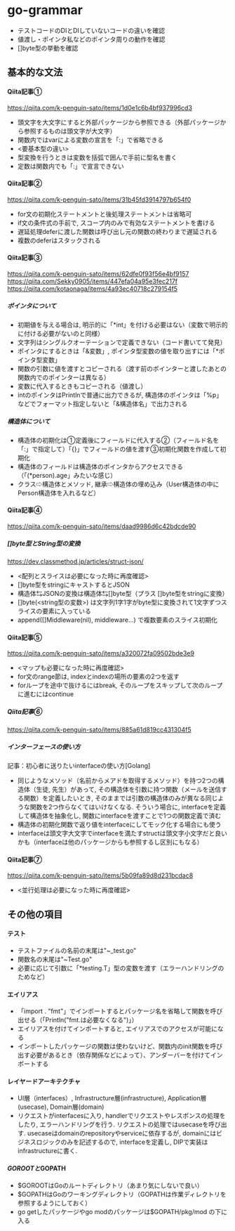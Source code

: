 # go-grammar

- テストコードのDIとDIしていないコードの違いを確認
- 値渡し・ポインタ私などのポインタ周りの動作を確認
- []byte型の挙動を確認

## 基本的な文法

#### Qiita記事①
https://qiita.com/k-penguin-sato/items/1d0e1c6b4bf937996cd3

- 頭文字を大文字にすると外部パッケージから参照できる（外部パッケージから参照するものは頭文字が大文字）
- 関数内ではvarによる変数の宣言を「:」で省略できる
- <要基本型の違い>
- 型変換を行うときは変数を括弧で囲んで手前に型名を書く
- 定数は関数内でも「:」で宣言できない

#### Qiita記事②
https://qiita.com/k-penguin-sato/items/31b45fd3914797b654f0

- for文の初期化ステートメントと後処理ステートメントは省略可
- if文の条件式の手前で, スコープ内のみで有効なステートメントを書ける
- 遅延処理deferに渡した関数は呼び出し元の関数の終わりまで遅延される
- 複数のdeferはスタックされる

#### Qiita記事③
https://qiita.com/k-penguin-sato/items/62dfe0f93f56e4bf9157
https://qiita.com/Sekky0905/items/447efa04a95e3fec217f
https://qiita.com/kotaonaga/items/4a93ec40718c279154f5

##### ポインタについて
- 初期値を与える場合は, 明示的に「*int」を付ける必要はない（変数で明示的に付ける必要がないのと同様）
- 文字列はシングルクオーテーションで定義できない（コード書いてて発見）
- ポインタにするときは「&変数」, ポインタ型変数の値を取り出すには「*ポインタ型変数」
- 関数の引数に値を渡すとコピーされる（渡す前のポインターと渡したあとの関数内でのポインターは異なる）
- 変数に代入するときもコピーされる（値渡し）
- intのポインタはPrintlnで普通に出力できるが, 構造体のポインタは「%p」などでフォーマット指定しないと「&構造体名」で出力される

##### 構造体について
- 構造体の初期化は①定義後にフィールドに代入する②（フィールド名を「:」で指定して）「{}」でフィールドの値を渡す③初期化関数を作成して初期化
- 構造体のフィールドは構造体のポインタからアクセスできる（「(*person).age」みたいな感じ）
- クラス⇨構造体とメソッド, 継承⇨構造体の埋め込み（User構造体の中にPerson構造体を入れるなど）

#### Qiita記事④
https://qiita.com/k-penguin-sato/items/daad9986d6c42bdcde90

##### []byte型とString型の変換
https://dev.classmethod.jp/articles/struct-json/

- <配列とスライスは必要になった時に再度確認>
- []byte型をstringにキャストするとJSON
- 構造体⇆JSONの変換は構造体⇆[]byte型（プラス []byte型をstringに変換）
- []byte(<string型の変数>) は文字列1字1字がbyte型に変換されて1文字ずつスライスの要素に入っている
- append([]Middleware(nil), middleware...) で複数要素のスライス初期化

#### Qiita記事⑤
https://qiita.com/k-penguin-sato/items/a320072fa09502bde3e9

- <マップも必要になった時に再度確認>
- for文のrange節は, indexとindexの場所の要素の2つを返す
- forループを途中で抜けるにはbreak, そのループをスキップして次のループに進むにはcontinue

##### Qiita記事⑥
https://qiita.com/k-penguin-sato/items/885a61d819cc431304f5

##### インターフェースの使い方
記事：初心者に送りたいinterfaceの使い方[Golang]

- 同じようなメソッド（名前からメアドを取得するメソッド）を持つ2つの構造体（生徒, 先生）があって, その構造体を引数に持つ関数（メールを送信する関数）を定義したいとき, そのままでは引数の構造体のみが異なる同じような関数を2つ作らなくてはいけなくなる. そういう場合に, interfaceを定義して構造体を抽象化し, 関数にinterfaceを渡すことで1つの関数定義で済む
- 構造体の初期化関数で返り値をinterfaceにしてモック化する場合にも使う
- interfaceは頭文字大文字でinterfaceを満たすstructは頭文字小文字だと良いかも（interfaceは他のパッケージからも参照するし区別にもなる）

#### Qiita記事⑦
https://qiita.com/k-penguin-sato/items/5b09fa89d8d231bcdac8

- <並行処理は必要になった時に再度確認>


## その他の項目

#### テスト

- テストファイルの名前の末尾は"~_test.go"
- 関数名の末尾は"~Test.go"
- 必要に応じて引数に「*testing.T」型の変数を渡す（エラーハンドリングのためなど）

#### エイリアス

- 「import . "fmt"」でインポートするとパッケージ名を省略して関数を呼び出せる（「Println("fmt.は必要なくなる")」）
- エイリアスを付けてインポートすると, エイリアスでのアクセスが可能になる
- インポートしたパッケージの関数は使わないけど、関数内のinit関数を呼び出す必要があるとき（依存関係などによって）、アンダーバーを付けてインポートする

#### レイヤードアーキテクチャ

- UI層（interfaces）, Infrastructure層(infrastructure), Application層(usecase), Domain層(domain)
- リクエストがinterfacesに入り, handlerでリクエストやレスポンスの処理をしたり, エラーハンドリングを行う. リクエストの処理ではusecaseを呼び出す. usecaseはdomainのrepositoryやserviceに依存するが, domainにはビジネスロジックのみを記述するので, interfaceを定義し, DIPで実装はinfrastructureに書く.

#### $GOROOTと$GOPATH

- $GOROOTはGoのルートディレクトリ（あまり気にしないで良い）
- $GOPATHはGoのワーキングディレクトリ（GOPATHは作業ディレクトリを参照するようにしておく）
- go getしたパッケージやgo modのパッケージは$GOPATH/pkg/mod の下に入る

